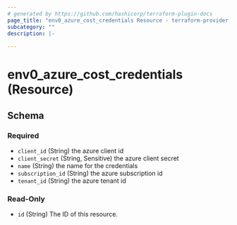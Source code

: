 ```yaml
---
# generated by https://github.com/hashicorp/terraform-plugin-docs
page_title: "env0_azure_cost_credentials Resource - terraform-provider-env0"
subcategory: ""
description: |-
  
---
```


# env0_azure_cost_credentials (Resource)





<!-- schema generated by tfplugindocs -->
## Schema

### Required

- `client_id` (String) the azure client id
- `client_secret` (String, Sensitive) the azure client secret
- `name` (String) the name for the credentials
- `subscription_id` (String) the azure subscription id
- `tenant_id` (String) the azure tenant id

### Read-Only

- `id` (String) The ID of this resource.
